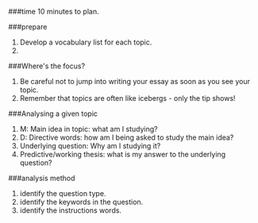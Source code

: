 ###time
10 minutes to plan.

###prepare

1. Develop a vocabulary list for each topic.
2. 

###Where's the focus?

1. Be careful not to jump into writing your essay as soon as you see your topic.
2. Remember that topics are often like icebergs - only the tip shows!

###Analysing a given topic

1. M: Main idea in topic: what am I studying?
2. D: Directive words: how am I being asked to study the main idea?
3. Underlying question: Why am I studying it?
4. Predictive/working thesis: what is my answer to the underlying question?

###analysis method
1. identify the question type.
2. identify the keywords in the question.
3. identify the instructions words.
